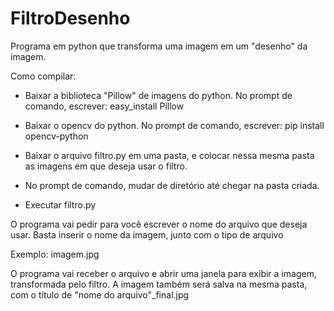 # FiltroDesenho
Programa em python que transforma uma imagem em um "desenho" da imagem.

Como compilar:
- Baixar a biblioteca "Pillow" de imagens do python.
No prompt de comando, escrever:
easy_install Pillow

- Baixar o opencv do python.
No prompt de comando, escrever:
pip install opencv-python

- Baixar o arquivo filtro.py em uma pasta, e colocar nessa mesma pasta as imagens em que deseja usar o filtro.
- No prompt de comando, mudar de diretório até chegar na pasta criada.
- Executar filtro.py

O programa vai pedir para você escrever o nome do arquivo que deseja usar. Basta inserir o nome da imagem, junto com o tipo de arquivo

Exemplo: imagem.jpg

O programa vai receber o arquivo e abrir uma janela para exibir a imagem, transformada pelo filtro. A imagem também será salva na mesma pasta, com o título de "nome do arquivo"\_final.jpg
